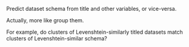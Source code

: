Predict dataset schema from title and other variables,
or vice-versa.

Actually, more like group them.

For example, do clusters of Levenshtein-similarly titled
datasets match clusters of Levenshtein-similar schema?
